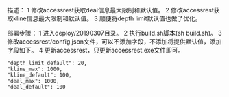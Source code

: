 描述：
1 修改accessrest获取deal信息最大限制和默认值。
2 修改accessrest获取kline信息最大限制和默认值。
3 顺便将depth limit默认值也做了优化。

部署步骤：
1 进入deploy/20190307目录。
2 执行build.sh脚本(sh build.sh)。
3 修改accessrest/config.json文件，可以不添加字段，不添加将提供默认值，添加字段如下。
4 更新accessrest，只更新accessrest.exe文件即可。


```
"depth_limit_default": 20,
"kline_max": 1000,
"kline_default": 100,
"deal_max": 1000,
"deal_default": 100
```